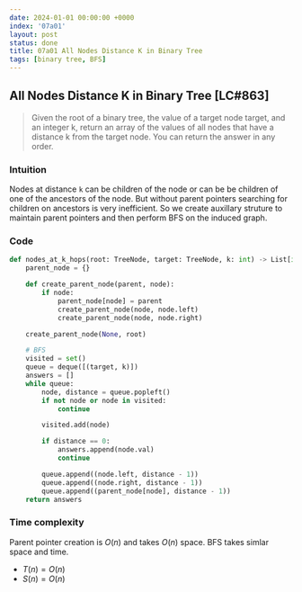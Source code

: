```yaml
---
date: 2024-01-01 00:00:00 +0000
index: '07a01'
layout: post
status: done
title: 07a01 All Nodes Distance K in Binary Tree
tags: [binary tree, BFS]
---
```


## All Nodes Distance K in Binary Tree [LC#863]
> Given the root of a binary tree, the value of a target node target, and an integer k, return an array of the values of all nodes that have a distance k from the target node. You can return the answer in any order.

### Intuition
Nodes at distance `k` can be children of the node or can be be children of one of the ancestors of the node. But without parent pointers searching for children on ancestors is very inefficient. So we create auxillary struture to maintain parent pointers and then perform BFS on the induced graph. 

### Code
```python
def nodes_at_k_hops(root: TreeNode, target: TreeNode, k: int) -> List[int]:
    parent_node = {}

    def create_parent_node(parent, node):
        if node:
            parent_node[node] = parent
            create_parent_node(node, node.left)
            create_parent_node(node, node.right)

    create_parent_node(None, root)

    # BFS
    visited = set()
    queue = deque([(target, k)])
    answers = []
    while queue:
        node, distance = queue.popleft()
        if not node or node in visited:
            continue

        visited.add(node)

        if distance == 0:
            answers.append(node.val)
            continue

        queue.append((node.left, distance - 1))
        queue.append((node.right, distance - 1))
        queue.append((parent_node[node], distance - 1))
    return answers
```
### Time complexity
Parent pointer creation is $O(n)$ and takes $O(n)$ space. BFS takes simlar space and time. 

- $T(n) = O(n)$
- $S(n) = O(n)$

